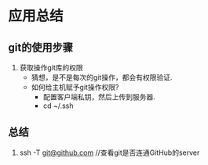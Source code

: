 # 应用总结

## git的使用步骤
1. 获取操作git库的权限
    - 猜想，是不是每次的git操作，都会有权限验证.
    - 如何给主机赋予git操作权限?
        - 配置客户端私钥，然后上传到服务器.
        - cd \~/.ssh 

## 总结
1. ssh -T git@github.com      //查看git是否连通GitHub的server